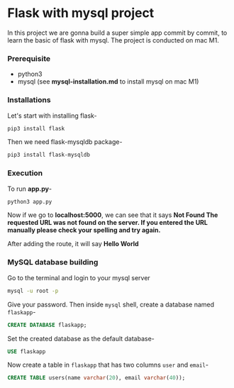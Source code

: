 # Flask with mysql project
In this project we are gonna build a super simple app commit by commit, to learn the basic of flask with mysql.
The project is conducted on mac M1.

### Prerequisite
- python3
- mysql (see __mysql-installation.md__ to install mysql on mac M1)

### Installations

Let's start with installing flask-
```bash
pip3 install flask
```
Then we need flask-mysqldb package-
```bash
pip3 install flask-mysqldb
```

### Execution

To run __app.py__-
```bash
python3 app.py
```

Now if we go to __localhost:5000__, we can see that it says __Not Found The requested URL was not found on the server. If you entered the URL manually please check your spelling and try again.__

After adding the route, it will say __Hello World__

### MySQL database building

Go to the terminal and login to your mysql server
```bash
mysql -u root -p
```
Give your password. Then inside `mysql` shell, create a database named `flaskapp`-
```sql
CREATE DATABASE flaskapp;
```
Set the created database as the default database-
```sql
USE flaskapp
```
Now create a table in `flaskapp` that has two columns `user` and `email`-
```sql
CREATE TABLE users(name varchar(20), email varchar(40));
```
